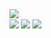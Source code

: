 <html>
<body>

<div>
<a href="https://github.com/Mott4">
  <img align="center" src="https://github-readme-stats.vercel.app/api?username=Mott4&show_icons=true&theme=onedark" />
</a>
</div>

<div>
<img align="center" src="https://img.shields.io/twitter/follow/mott4vito?style=social"/>
<img align="center" src="https://img.shields.io/badge/Flutter-02569B?style=for-the-badge&logo=flutter&logoColor=white"/>
<img align="center" src="https://img.shields.io/badge/Instagram-E4405F?style=for-the-badge&logo=instagram&logoColor=white]https://www.instagram.com/web/friendships/:mott4vito/follow/"/>
</div>
  
</body>
</html>

